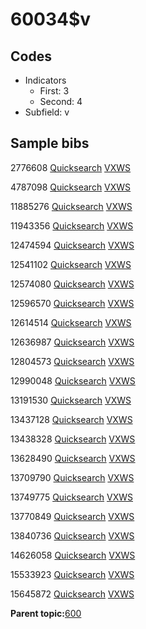 # 60034$v

## Codes

-   Indicators
    -   First: 3
    -   Second: 4
-   Subfield: v

## Sample bibs

2776608 [Quicksearch](https://search.library.yale.edu/catalog/2776608) [VXWS](http://prodorbis.library.yale.edu:7014/vxws/GetHoldingsService?bibId=2776608)

4787098 [Quicksearch](https://search.library.yale.edu/catalog/4787098) [VXWS](http://prodorbis.library.yale.edu:7014/vxws/GetHoldingsService?bibId=4787098)

11885276 [Quicksearch](https://search.library.yale.edu/catalog/11885276) [VXWS](http://prodorbis.library.yale.edu:7014/vxws/GetHoldingsService?bibId=11885276)

11943356 [Quicksearch](https://search.library.yale.edu/catalog/11943356) [VXWS](http://prodorbis.library.yale.edu:7014/vxws/GetHoldingsService?bibId=11943356)

12474594 [Quicksearch](https://search.library.yale.edu/catalog/12474594) [VXWS](http://prodorbis.library.yale.edu:7014/vxws/GetHoldingsService?bibId=12474594)

12541102 [Quicksearch](https://search.library.yale.edu/catalog/12541102) [VXWS](http://prodorbis.library.yale.edu:7014/vxws/GetHoldingsService?bibId=12541102)

12574080 [Quicksearch](https://search.library.yale.edu/catalog/12574080) [VXWS](http://prodorbis.library.yale.edu:7014/vxws/GetHoldingsService?bibId=12574080)

12596570 [Quicksearch](https://search.library.yale.edu/catalog/12596570) [VXWS](http://prodorbis.library.yale.edu:7014/vxws/GetHoldingsService?bibId=12596570)

12614514 [Quicksearch](https://search.library.yale.edu/catalog/12614514) [VXWS](http://prodorbis.library.yale.edu:7014/vxws/GetHoldingsService?bibId=12614514)

12636987 [Quicksearch](https://search.library.yale.edu/catalog/12636987) [VXWS](http://prodorbis.library.yale.edu:7014/vxws/GetHoldingsService?bibId=12636987)

12804573 [Quicksearch](https://search.library.yale.edu/catalog/12804573) [VXWS](http://prodorbis.library.yale.edu:7014/vxws/GetHoldingsService?bibId=12804573)

12990048 [Quicksearch](https://search.library.yale.edu/catalog/12990048) [VXWS](http://prodorbis.library.yale.edu:7014/vxws/GetHoldingsService?bibId=12990048)

13191530 [Quicksearch](https://search.library.yale.edu/catalog/13191530) [VXWS](http://prodorbis.library.yale.edu:7014/vxws/GetHoldingsService?bibId=13191530)

13437128 [Quicksearch](https://search.library.yale.edu/catalog/13437128) [VXWS](http://prodorbis.library.yale.edu:7014/vxws/GetHoldingsService?bibId=13437128)

13438328 [Quicksearch](https://search.library.yale.edu/catalog/13438328) [VXWS](http://prodorbis.library.yale.edu:7014/vxws/GetHoldingsService?bibId=13438328)

13628490 [Quicksearch](https://search.library.yale.edu/catalog/13628490) [VXWS](http://prodorbis.library.yale.edu:7014/vxws/GetHoldingsService?bibId=13628490)

13709790 [Quicksearch](https://search.library.yale.edu/catalog/13709790) [VXWS](http://prodorbis.library.yale.edu:7014/vxws/GetHoldingsService?bibId=13709790)

13749775 [Quicksearch](https://search.library.yale.edu/catalog/13749775) [VXWS](http://prodorbis.library.yale.edu:7014/vxws/GetHoldingsService?bibId=13749775)

13770849 [Quicksearch](https://search.library.yale.edu/catalog/13770849) [VXWS](http://prodorbis.library.yale.edu:7014/vxws/GetHoldingsService?bibId=13770849)

13840736 [Quicksearch](https://search.library.yale.edu/catalog/13840736) [VXWS](http://prodorbis.library.yale.edu:7014/vxws/GetHoldingsService?bibId=13840736)

14626058 [Quicksearch](https://search.library.yale.edu/catalog/14626058) [VXWS](http://prodorbis.library.yale.edu:7014/vxws/GetHoldingsService?bibId=14626058)

15533923 [Quicksearch](https://search.library.yale.edu/catalog/15533923) [VXWS](http://prodorbis.library.yale.edu:7014/vxws/GetHoldingsService?bibId=15533923)

15645872 [Quicksearch](https://search.library.yale.edu/catalog/15645872) [VXWS](http://prodorbis.library.yale.edu:7014/vxws/GetHoldingsService?bibId=15645872)

**Parent topic:**[600](../../tags/600/600.md)

